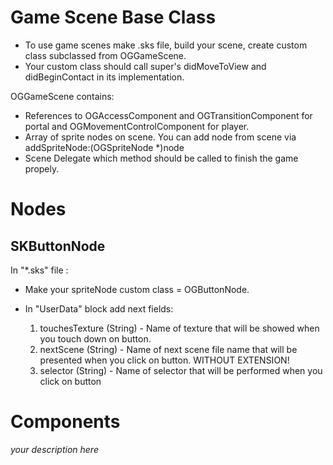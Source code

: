 # Game Scene Base Class

- To use game scenes make .sks file, build your scene, create custom class subclassed from OGGameScene.
- Your custom class should call super's didMoveToView and didBeginContact in its implementation.

OGGameScene contains:
- References to OGAccessComponent and OGTransitionComponent for portal and OGMovementControlComponent for player.
- Array of sprite nodes on scene. You can add node from scene via addSpriteNode:(OGSpriteNode *)node
- Scene Delegate which method should be called to finish the game propely.

# Nodes

## SKButtonNode

In "*.sks" file :
- Make your spriteNode custom class = OGButtonNode.

- In "UserData" block add next fields:
    1. touchesTexture (String) - Name of texture that will be showed when you touch down on button.
    2. nextScene (String) - Name of next scene file name that will be presented when you click on button. WITHOUT EXTENSION!
    3. selector (String) - Name of selector that will be performed when you click on button
    

# Components

*your description here*
